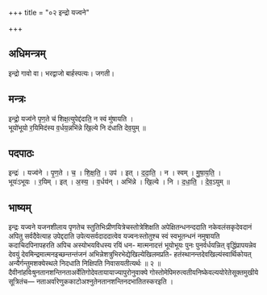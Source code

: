 +++
title = "०२ इन्द्रो यज्वने"

+++
## अधिमन्त्रम्
इन्द्रो गावो वा। भरद्वाजो बार्हस्पत्यः। जगती।

## मन्त्रः
इन्द्रो॒ यज्व॑ने पृण॒ते च॑ शिक्ष॒त्युपेद्द॑दाति॒ न स्वं मु॑षायति ।  
भूयो॑भूयो र॒यिमिद॑स्य व॒र्धय॒न्नभि॑न्ने खि॒ल्ये नि द॑धाति देव॒युम् ॥

## पदपाठः
इन्द्रः॑ । यज्व॑ने । पृ॒ण॒ते । च॒ । शि॒क्ष॒ति॒ । उप॑ । इत् । द॒दा॒ति॒ । न । स्वम् । मु॒षा॒य॒ति॒ ।  
भूयः॑ऽभूयः । र॒यिम् । इत् । अ॒स्य॒ । व॒र्धय॑न् । अभि॑न्ने । खि॒ल्ये । नि । द॒धा॒ति॒ । दे॒व॒ऽयुम् ॥

## भाष्यम्
इन्द्रः यज्वने यजनशीलाय पृणतेच स्तुतिभिःप्रीणयित्रेचस्तोत्रेशिक्षति अपेक्षितन्धनन्ददाति नकेवलंसकृदेवदानं अपितु सर्वदैवेत्याह उपेद्ददाति उपेत्यसर्वदाददात्वेव यज्वनःस्तोतुश्च स्वं स्वभूतन्धनं नमुषायति कदाचिदपिनापहरति अपिच अस्योभयविधस्य रयिं धन- मात्मनादत्तं भूयोभूयः पुनः पुनर्वर्धयन्नित् वृद्धिंप्रापयन्नेव देवयुं देवमिन्द्रमात्मनइच्छन्तन्तंजनं अभिन्नेशत्रुभिरभेद्येखिल्येखिलमप्रति- हतंस्थानन्तदेवखिल्यंस्वार्थिकोयत् अन्यैर्गन्तुमशक्येस्थले निदधाति निक्षिपति निवासयतीत्यर्थः ॥ २ ॥ दैवीनांहविःषुनतानशन्तिनताअर्वेतिगोदेवतायायाज्यापुरोनुवाक्ये गोस्तोमेपिमरुत्वतीयनिष्केवल्ययोरेतेसूक्तमुखीये सूत्रितंच— नताअर्वारेणुककाटोअश्नुतेनतानशन्तिनदभातितस्करइति ।